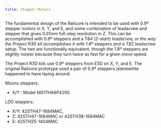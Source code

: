 ```yaml
---
title: Stepper Motors
---  
```

The fundamental design of the Railcore is intended to be used with 0.9º stepper motors in X, Y, and E, and some combination of leadscrew and stepper that gives 0.01mm full-step resolution in Z. This can be accomplished with 0.9º steppers and a T8*4 (2-start) leadscrew, or the way the Project R3D kit accomplishes it with 1.8º steppers and a T8*2 leadscrew setup. The two are functionally equivalent, though the 1.8º steppers are slightly noisier because they turn twice as fast for a given move speed. 

The Project R3D kits use 0.9º steppers from E3D on X, Y, and E. The original Railcore prototype used a pair of 0.9º steppers jstevewhite happened to have laying around. 

Moons steppers: 
 * X/Y : Model MS17HA6P4200

LDO steppers:  
* X/Y: 42STH47-1684MAC,  
* Z: 42STH47-1684MAC or  42STH38-1684MAC 
* E: 42STH25-1404MAC
